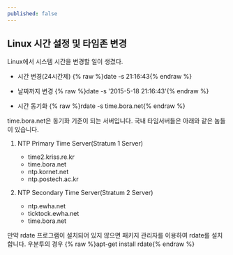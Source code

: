 ```yaml
---
published: false
---
```


## Linux 시간 설정 및 타임존 변경

Linux에서 시스템 시간을 변경할 일이 생겼다.

* 시간 변경(24시간제)
{% raw %}date -s 21:16:43{% endraw %}

* 날짜까지 변경
{% raw %}date -s '2015-5-18 21:16:43'{% endraw %}

* 시간 동기화
{% raw %}rdate -s time.bora.net{% endraw %}

time.bora.net은 동기화 기준이 되는 서버입니다.
국내 타임서버들은 아래와 같은 놈들이 있습니다.

1. NTP Primary Time Server(Stratum 1  Server)
   - time2.kriss.re.kr
   - time.bora.net
   - ntp.kornet.net
   - ntp.postech.ac.kr
  
2. NTP Secondary Time Server(Stratum 2 Server)
   - ntp.ewha.net
   - ticktock.ewha.net
   - time.bora.net

만약 rdate 프로그램이 설치되어 있지 않으면 패키지 관리자를 이용하여 rdate를 설치합니다.
우분투의 경우
{% raw %}apt-get install rdate{% endraw %}